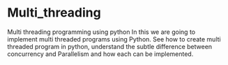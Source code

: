 # Multi_threading
Multi threading programming using python
In this we are going to implement multi threaded programs using Python. See how to create multi threaded program in python, understand the 
subtle difference between concurrency and Parallelism and how each can be implemented.
